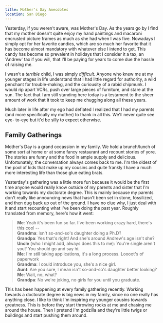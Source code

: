 ```yaml
---
title: Mother's Day Anecdotes
location: San Diego
---
```


Yesterday, if you weren't aware, was Mother's Day. As the years go by I
find that my mother doesn't quite enjoy my hand paintings and macaroni
encrusted picture frames as much as she had when I was five. Nowadays I
simply opt for her favorite candies, which are so much her favorite that it
has become almost mandatory with whatever else I intend to get. This candy
has become so prevalent in holidays that I consider it a tax, an 'Andrew'
tax if you will, that I'll be paying for years to come due the hassle of
raising me.

I wasn't a *terrible* child, I was simply *difficult*. Anyone who knew me
at my younger stages in life understand that I had little regard for
authority, a wild penchant for trouble-making, and the curiousity of a
rabid chipmunk. I would rip apart VCRs, push over large pieces of
furniture, and stare at the sun. The fact that I am still standing here
today is a testament to the sheer amount of work that it took to keep me
chugging along all these years.

Much later in life after my ego had deflated I realized that I had my
parents (and more specifically my mother) to thank in all this. We'll never
quite see eye- to-eye but it'd be silly to expect otherwise.


## Family Gatherings ##

Mother's Day is a grand occassion in my family. We hold a brunch/lunch of
some sort at home or at some fancy restaurant and recount stories of yore.
The stories are funny and the food in ample supply and delicious.
Unfortunately, the conversation always comes back to me. I'm the oldest of
the pool of kids that make up my cousins and quite frankly I have a much
more interesting life than those glue eating brats.

Yesterday's gathering was a little more fun because it would be the first
time anyone would really know outside of my parents and sister that I'm
working towards my doctorate degree. This is mainly because my parents
don't really like announcing news that hasn't been set in stone,
fossilized, and then dug back up out of the ground. I have no clue why, I
just deal with it and start recounting what I've been doing the past year.
Roughly translated from memory, here's how it went:

> **Me**: Yeah it's been fun so far. I've been working crazy hard, there's
> this cool -- <br/>
> **Grandma**: Isn't so-and-so's daughter doing a Ph.D? <br/>
> **Grandpa**: Yes that's right! And she's around Andrew's age isn't she? <br/>
> **Uncle** (who I might add, always does this to me): You're single
> aren't you? You should go and say hi. <br/>
> **Me**: I'm still taking applications, it's a long process. Loooot's of
> paperwork <br/>
> **Grandma**: I could introduce you, she's a nice girl. <br/>
> **Aunt**: Are you sure, I mean isn't so-and-so's daughter better looking? <br/>
> **Me**: Wait, no, what? <br/>
> **Grandpa**: No we're joking, no girls for you until you graduate.

This has been happening at every family gathering recently. Working towards
a doctorate degree is big news in my family, since no one really has
anything close. I like to think I'm inspiring my younger cousins towards
greatness. This is before they start throwing rocks at me and chasing me
around the house. Then I pretend I'm godzilla and they're little twigs or
buildings and start pushing them around.